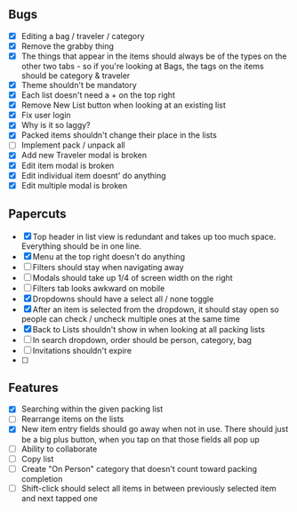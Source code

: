 ## Bugs
- [x] Editing a bag / traveler / category
- [x] Remove the grabby thing
- [x] The things that appear in the items should always be of the types on the other two tabs - so if you're looking at Bags, the tags on the items should be category & traveler
- [x] Theme shouldn't be mandatory
- [x] Each list doesn't need a + on the top right
- [x] Remove New List button when looking at an existing list
- [x] Fix user login
- [x] Why is it so laggy?
- [x] Packed items shouldn't change their place in the lists
- [ ] Implement pack / unpack all
- [x] Add new Traveler modal is broken
- [x] Edit item modal is broken
- [x] Edit individual item doesnt' do anything
- [x] Edit multiple modal is broken

## Papercuts
- [x] Top header in list view is redundant and takes up too much space. Everything should be in one line.
- [x] Menu at the top right doesn't do anything
- [ ] Filters should stay when navigating away
- [ ] Modals should take up 1/4 of screen width on the right
- [ ] Filters tab looks awkward on mobile
- [x] Dropdowns should have a select all / none toggle
- [x] After an item is selected from the dropdown, it should stay open so people can check / uncheck multiple ones at the same time
- [x] Back to Lists shouldn't show in when looking at all packing lists
- [ ] In search dropdown, order should be person, category, bag
- [ ] Invitations shouldn't expire
- [ ] 

## Features
- [x] Searching within the given packing list
- [ ] Rearrange items on the lists
- [x] New item entry fields should go away when not in use. There should just be a big plus button, when you tap on that those fields all pop up
- [ ] Ability to collaborate
- [ ] Copy list
- [ ] Create "On Person" category that doesn't count toward packing completion
- [ ] Shift-click should select all items in between previously selected item and next tapped one
